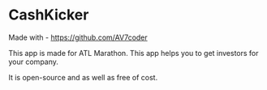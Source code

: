 # CashKicker
Made with - https://github.com/AV7coder

This app is made for ATL Marathon. This app helps you to get investors for your company.

It is open-source and as well as free of cost.

